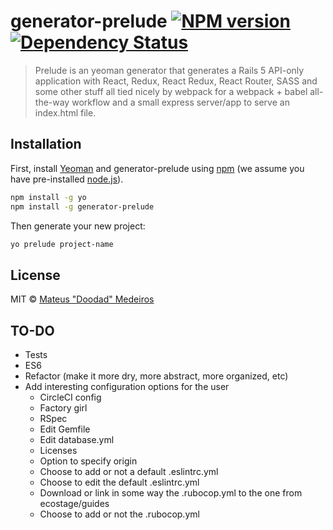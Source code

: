 # generator-prelude [![NPM version][npm-image]][npm-url] [![Dependency Status][daviddm-image]][daviddm-url]
> Prelude is an yeoman generator that generates a Rails 5 API-only application with React, Redux, React Redux, React Router, SASS and some other stuff all tied nicely by webpack for a webpack + babel all-the-way workflow and a small express server/app to serve an index.html file.

## Installation

First, install [Yeoman](http://yeoman.io) and generator-prelude using [npm](https://www.npmjs.com/) (we assume you have pre-installed [node.js](https://nodejs.org/)).

```bash
npm install -g yo
npm install -g generator-prelude
```

Then generate your new project:

```bash
yo prelude project-name
```

## License

MIT © [Mateus &#34;Doodad&#34; Medeiros](https://github.com/mateusmedeiros)

## TO-DO

 * Tests
 * ES6
 * Refactor (make it more dry, more abstract, more organized, etc)
 * Add interesting configuration options for the user
   * CircleCI config
   * Factory girl
   * RSpec
   * Edit Gemfile
   * Edit database.yml
   * Licenses
   * Option to specify origin
   * Choose to add or not a default .eslintrc.yml
   * Choose to edit the default .eslintrc.yml
   * Download or link in some way the .rubocop.yml to the one from ecostage/guides
   * Choose to add or not the .rubocop.yml

[npm-image]: https://badge.fury.io/js/generator-prelude.svg
[npm-url]: https://npmjs.org/package/generator-prelude
[daviddm-image]: https://david-dm.org/ecostage/generator-prelude.svg?theme=shields.io
[daviddm-url]: https://david-dm.org/ecostage/generator-prelude
